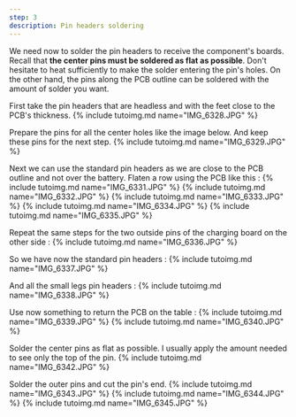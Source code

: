 ```yaml
---
step: 3
description: Pin headers soldering
---
```


We need now to solder the pin headers to receive the component's boards. Recall that **the center pins must be soldered as flat as possible**. Don't hesitate to heat sufficiently to make the solder entering the pin's holes. On the other hand, the pins along the PCB outline can be soldered with the amount of solder you want.

First take the pin headers that are headless and with the feet close to the PCB's thickness.
{% include tutoimg.md name="IMG_6328.JPG" %}

Prepare the pins for all the center holes like the image below. And keep these pins for the next step. 
{% include tutoimg.md name="IMG_6329.JPG" %}

Next we can use the standard pin headers as we are close to the PCB outline and not over the battery. Flaten a row using the PCB like this :
{% include tutoimg.md name="IMG_6331.JPG" %}
{% include tutoimg.md name="IMG_6332.JPG" %}
{% include tutoimg.md name="IMG_6333.JPG" %}
{% include tutoimg.md name="IMG_6334.JPG" %}
{% include tutoimg.md name="IMG_6335.JPG" %}

Repeat the same steps for the two outside pins of the charging board on the other side :
{% include tutoimg.md name="IMG_6336.JPG" %}

So we have now the standard pin headers :
{% include tutoimg.md name="IMG_6337.JPG" %}

And all the small legs pin headers :
{% include tutoimg.md name="IMG_6338.JPG" %}

Use now something to return the PCB on the table :
{% include tutoimg.md name="IMG_6339.JPG" %}
{% include tutoimg.md name="IMG_6340.JPG" %}

Solder the center pins as flat as possible. I usually apply the amount needed to see only the top of the pin.
{% include tutoimg.md name="IMG_6342.JPG" %}

Solder the outer pins and cut the pin's end.
{% include tutoimg.md name="IMG_6343.JPG" %}
{% include tutoimg.md name="IMG_6344.JPG" %}
{% include tutoimg.md name="IMG_6345.JPG" %}